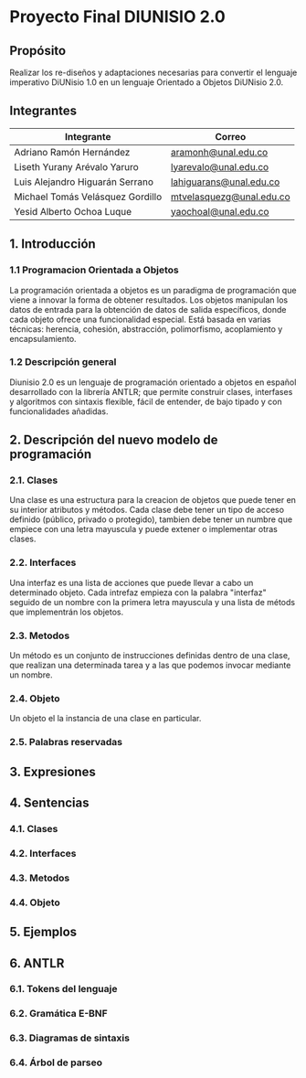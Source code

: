 # Proyecto Final DIUNISIO 2.0 

## Propósito

Realizar los re-diseños y adaptaciones necesarias para convertir el lenguaje imperativo  DiUNisio 1.0 en un lenguaje Orientado a Objetos DiUNisio 2.0.  

## Integrantes

|       Integrante      |                 Correo                       |
|-----------------------|-----------------------------------------------|
| Adriano Ramón Hernández|  <aramonh@unal.edu.co> |
| Liseth Yurany Arévalo Yaruro   |   <lyarevalo@unal.edu.co>  |
| Luis Alejandro Higuarán Serrano      |    <lahiguarans@unal.edu.co>    |
| Michael Tomás Velásquez Gordillo      |   <mtvelasquezg@unal.edu.co>     |
| Yesid Alberto Ochoa Luque      |    <yaochoal@unal.edu.co>     |

## 1. Introducción

### 1.1 Programacion Orientada a Objetos
La programación orientada a objetos es un paradigma de programación que viene a innovar la forma de obtener resultados. Los objetos manipulan los datos de entrada para la obtención de datos de salida específicos, donde cada objeto ofrece una funcionalidad especial. Está basada en varias técnicas: herencia, cohesión, abstracción, polimorfismo, acoplamiento y encapsulamiento.

### 1.2 Descripción general
Diunisio 2.0 es un lenguaje de programación orientado a objetos  en español desarrollado con la librería ANTLR;
que permite construir clases, interfases y algoritmos con sintaxis flexible, fácil de entender, de bajo tipado y con funcionalidades añadidas.


## 2. Descripción del nuevo modelo de programación
### 2.1. Clases
Una clase es una estructura para la creacion de objetos que puede tener en su interior atributos y métodos. Cada clase debe tener un tipo de acceso definido (público, privado o protegido), tambien debe tener un numbre que empiece con una letra mayuscula y puede extener o implementar otras clases.

### 2.2. Interfaces
Una interfaz es una lista de acciones que puede llevar a cabo un determinado objeto. Cada intrefaz empieza con la palabra "interfaz" seguido de un nombre con la primera letra mayuscula y una lista de métods que implementrán los objetos.

### 2.3. Metodos
Un método es un conjunto de instrucciones definidas dentro de una clase, que realizan una determinada tarea y a las que podemos invocar mediante un nombre.

### 2.4. Objeto
Un objeto el la instancia de una clase en particular.

### 2.5. Palabras reservadas

## 3. Expresiones


## 4. Sentencias
### 4.1. Clases
### 4.2. Interfaces
### 4.3. Metodos
### 4.4. Objeto

## 5. Ejemplos


## 6. ANTLR

### 6.1. Tokens del lenguaje

### 6.2. Gramática E-BNF

### 6.3. Diagramas de sintaxis

### 6.4. Árbol de parseo

